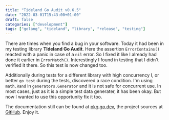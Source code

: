 ```yaml
---
title: "Tideland Go Audit v0.6.5"
date: "2022-03-01T15:43:00+01:00"
draft: false
categories: ["development"]
tags: ["golang", "tideland", "library", "release", "testing"]
---
```


There are times when you find a bug in your software. Today it had been in my testing library **TIdeland Go Audit**. Here the assertion `ErrorContains()` reacted with a panic in case of a `nil` error. So I fixed it like I already had done it earlier in `ErrorMatch()`. Interestingly I found in testing that I didn't verified it there. So this test is now changed too.

Additionally during tests for a different library with high concurrency I, or better `go test` during the tests, discovered a race condition. I'm using `math.Rand` in `generators.Generator` and it is not safe for concurrent use. In most cases, just as it is a simple test data generater, it has been okay. But now I wanted to use this opportunity fix it too.

The documentation still can be found at [pkg.go.dev](https://pkg.go.dev/tideland.dev/go/audit), the project sources at [GitHub](https://github.com/tideland/go-audit). Enjoy it.

